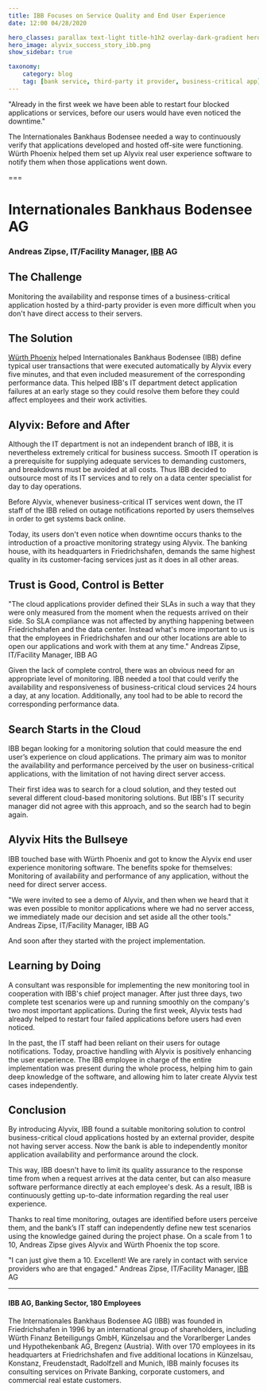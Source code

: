 ```yaml
---
title: IBB Focuses on Service Quality and End User Experience
date: 12:00 04/28/2020 

hero_classes: parallax text-light title-h1h2 overlay-dark-gradient hero-large
hero_image: alyvix_success_story_ibb.png
show_sidebar: true

taxonomy:
    category: blog
    tag: [bank service, third-party it provider, business-critical app]
---
```


"Already in the first week we have been able to restart four blocked applications or services, before our users would have even noticed the downtime."

The Internationales Bankhaus Bodensee needed a way to continuously verify that applications developed and hosted off-site were functioning. Würth Phoenix helped them set up Alyvix real user experience software to notify them when those applications went down.


===


# Internationales Bankhaus Bodensee AG
### Andreas Zipse, IT/Facility Manager, [IBB](https://www.ibb-ag.com/) AG


## The Challenge

Monitoring the availability and response times of a business-critical application hosted by a third-party provider is even more difficult when you don't have direct access to their servers.


## The Solution

[Würth Phoenix](https://www.wuerth-phoenix.com/) helped Internationales Bankhaus Bodensee (IBB) define typical user transactions that were executed automatically by Alyvix every five minutes, and that even included measurement of the corresponding performance data. This helped IBB's IT department detect application failures at an early stage so they could resolve them before they could affect employees and their work activities.


## Alyvix: Before and After

Although the IT department is not an independent branch of IBB, it is nevertheless extremely critical for business success. Smooth IT operation is a prerequisite for supplying adequate services to demanding customers, and breakdowns must be avoided at all costs. Thus IBB decided to outsource most of its IT services and to rely on a data center specialist for day to day operations.

Before Alyvix, whenever business-critical IT services went down, the IT staff of the IBB relied on outage notifications reported by users themselves in order to get systems back online.

Today, its users don't even notice when downtime occurs thanks to the introduction of a proactive monitoring strategy using Alyvix. The banking house, with its headquarters in Friedrichshafen, demands the same highest quality in its customer-facing services just as it does in all other areas.


## Trust is Good, Control is Better

"The cloud applications provider defined their SLAs in such a way that they were only measured from the moment when the requests arrived on their side. So SLA compliance was not affected by anything happening between Friedrichshafen and the data center. Instead what's more important to us is that the employees in Friedrichshafen and our other locations are able to open our applications and work with them at any time." Andreas Zipse, IT/Facility Manager, IBB AG

Given the lack of complete control, there was an obvious need for an appropriate level of monitoring. IBB needed a tool that could verify the availability and responsiveness of business-critical cloud services 24 hours a day, at any location. Additionally, any tool had to be able to record the corresponding performance data.


## Search Starts in the Cloud

IBB began looking for a monitoring solution that could measure the end user’s experience on cloud applications. The primary aim was to monitor the availability and performance perceived by the user on business-critical applications, with the limitation of not having direct server access.

Their first idea was to search for a cloud solution, and they tested out several different cloud-based monitoring solutions. But IBB's IT security manager did not agree with this approach, and so the search had to begin again.


## Alyvix Hits the Bullseye

IBB touched base with Würth Phoenix and got to know the Alyvix end user experience monitoring software. The benefits spoke for themselves: Monitoring of availability and performance of any application, without the need for direct server access.

"We were invited to see a demo of Alyvix, and then when we heard that it was even possible to monitor applications where we had no server access, we immediately made our decision and set aside all the other tools." Andreas Zipse, IT/Facility Manager, IBB AG

And soon after they started with the project implementation.


## Learning by Doing

A consultant was responsible for implementing the new monitoring tool in cooperation with IBB's chief project manager. After just three days, two complete test scenarios were up and running smoothly on the company's two most important applications. During the first week, Alyvix tests had already helped to restart four failed applications before users had even noticed.

In the past, the IT staff had been reliant on their users for outage notifications. Today, proactive handling with Alyvix is positively enhancing the user experience. The IBB employee in charge of the entire implementation was present during the whole process, helping him to gain deep knowledge of the software, and allowing him to later create Alyvix test cases independently.


## Conclusion

By introducing Alyvix, IBB found a suitable monitoring solution to control business-critical cloud applications hosted by an external provider, despite not having server access. Now the bank is able to independently monitor application availability and performance around the clock.

This way, IBB doesn't have to limit its quality assurance to the response time from when a request arrives at the data center, but can also measure software performance directly at each employee's desk. As a result, IBB is continuously getting up-to-date information regarding the real user experience.

Thanks to real time monitoring, outages are identified before users perceive them, and the bank’s IT staff can independently define new test scenarios using the knowledge gained during the project phase. On a scale from 1 to 10, Andreas Zipse gives Alyvix and Würth Phoenix the top score.

"I can just give them a 10. Excellent! We are rarely in contact with service providers who are that engaged." Andreas Zipse, IT/Facility Manager, [IBB](https://www.ibb-ag.com/) AG


---


#### IBB AG, Banking Sector, 180 Employees

The Internationales Bankhaus Bodensee AG (IBB) was founded in Friedrichshafen in 1996 by an international group of shareholders, including Würth Finanz Beteiligungs GmbH, Künzelsau and the Vorarlberger Landes und Hypothekenbank AG, Bregenz (Austria). With over 170 employees in its headquarters at Friedrichshafen and five additional locations in Künzelsau, Konstanz, Freudenstadt, Radolfzell and Munich, IBB mainly focuses its consulting services on Private Banking, corporate customers, and commercial real estate customers.
